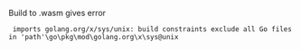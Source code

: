 Build to .wasm gives error

```log
 imports golang.org/x/sys/unix: build constraints exclude all Go files in 'path'\go\pkg\mod\golang.org\x\sys@unix
```
